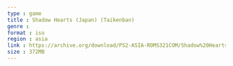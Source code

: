 ```yaml
---
type : game
title : Shadow Hearts (Japan) (Taikenban)
genre : 
format : iso
region : asia
link : https://archive.org/download/PS2-ASIA-ROMS321COM/Shadow%20Hearts%20%28Japan%29%20%28Taikenban%29.7z
size : 372MB
---
```

